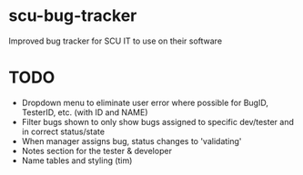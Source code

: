 # scu-bug-tracker
Improved bug tracker for SCU IT to use on their software


# TODO
* Dropdown menu to eliminate user error where possible for BugID, TesterID, etc. (with ID and NAME)
* Filter bugs shown to only show bugs assigned to specific dev/tester and in correct status/state
* When manager assigns bug, status changes to 'validating'
* Notes section for the tester & developer
* Name tables and styling (tim)
